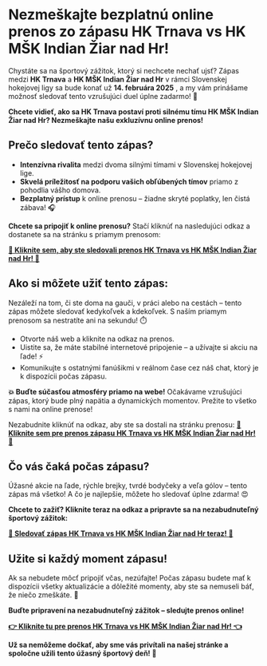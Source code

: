 # Nezmeškajte bezplatnú online prenos zo zápasu HK Trnava vs HK MŠK Indian Žiar nad Hr!

Chystáte sa na športový zážitok, ktorý si nechcete nechať ujsť? Zápas medzi **HK Trnava** a **HK MŠK Indian Žiar nad Hr** v rámci Slovenskej hokejovej ligy sa bude konať už **14. februára 2025** , a my vám prinášame možnosť sledovať tento vzrušujúci duel úplne zadarmo! 🎉

**Chcete vidieť, ako sa HK Trnava postaví proti silnému tímu HK MŠK Indian Žiar nad Hr? Nezmeškajte našu exkluzívnu online prenos!**

## Prečo sledovať tento zápas?

- **Intenzívna rivalita** medzi dvoma silnými tímami v Slovenskej hokejovej lige.
- **Skvelá príležitosť na podporu vašich obľúbených tímov** priamo z pohodlia vášho domova.
- **Bezplatný prístup** k online prenosu – žiadne skryté poplatky, len čistá zábava! 🎧

**Chcete sa pripojiť k online prenosu?** Stačí kliknúť na nasledujúci odkaz a dostanete sa na stránku s priamym prenosom:

[**🌟 Kliknite sem, aby ste sledovali prenos HK Trnava vs HK MŠK Indian Žiar nad Hr! 🌟**](https://tinyurl.com/livestreamfreeo?st=HK+Trnava+vs+HK+M%C5%A0K+Indian+%C5%BDiar+nad+Hr&si=ghc)

## Ako si môžete užiť tento zápas:

Nezáleží na tom, či ste doma na gauči, v práci alebo na cestách – tento zápas môžete sledovať kedykoľvek a kdekoľvek. S naším priamym prenosom sa nestratíte ani na sekundu! ⏱️

- Otvorte náš web a kliknite na odkaz na prenos.
- Uistite sa, že máte stabilné internetové pripojenie – a užívajte si akciu na ľade! ⚡
- Komunikujte s ostatnými fanúšikmi v reálnom čase cez náš chat, ktorý je k dispozícii počas zápasu.

**💥 Buďte súčasťou atmosféry priamo na webe!** Očakávame vzrušujúci zápas, ktorý bude plný napätia a dynamických momentov. Prežite to všetko s nami na online prenose!

Nezabudnite kliknúť na odkaz, aby ste sa dostali na stránku prenosu: [**📲 Kliknite sem pre prenos zápasu HK Trnava vs HK MŠK Indian Žiar nad Hr! 📲**](https://tinyurl.com/livestreamfreeo?st=HK+Trnava+vs+HK+M%C5%A0K+Indian+%C5%BDiar+nad+Hr&si=ghc)

## Čo vás čaká počas zápasu?

Úžasné akcie na ľade, rýchle brejky, tvrdé bodyčeky a veľa gólov – tento zápas má všetko! A čo je najlepšie, môžete ho sledovať úplne zdarma! 😍

**Chcete to zažiť? Kliknite teraz na odkaz a pripravte sa na nezabudnuteľný športový zážitok:**

[**🚨 Sledovať zápas HK Trnava vs HK MŠK Indian Žiar nad Hr teraz! 🚨**](https://tinyurl.com/livestreamfreeo?st=HK+Trnava+vs+HK+M%C5%A0K+Indian+%C5%BDiar+nad+Hr&si=ghc)

## Užite si každý moment zápasu!

Ak sa nebudete môcť pripojiť včas, nezúfajte! Počas zápasu budete mať k dispozícii všetky aktualizácie a dôležité momenty, aby ste sa nemuseli báť, že niečo zmeškáte. 🏒

**Buďte pripravení na nezabudnuteľný zážitok – sledujte prenos online!**

[**👉 Kliknite tu pre prenos HK Trnava vs HK MŠK Indian Žiar nad Hr! 👈**](https://tinyurl.com/livestreamfreeo?st=HK+Trnava+vs+HK+M%C5%A0K+Indian+%C5%BDiar+nad+Hr&si=ghc)

**Už sa nemôžeme dočkať, aby sme vás privítali na našej stránke a spoločne užili tento úžasný športový deň! 🎉**
